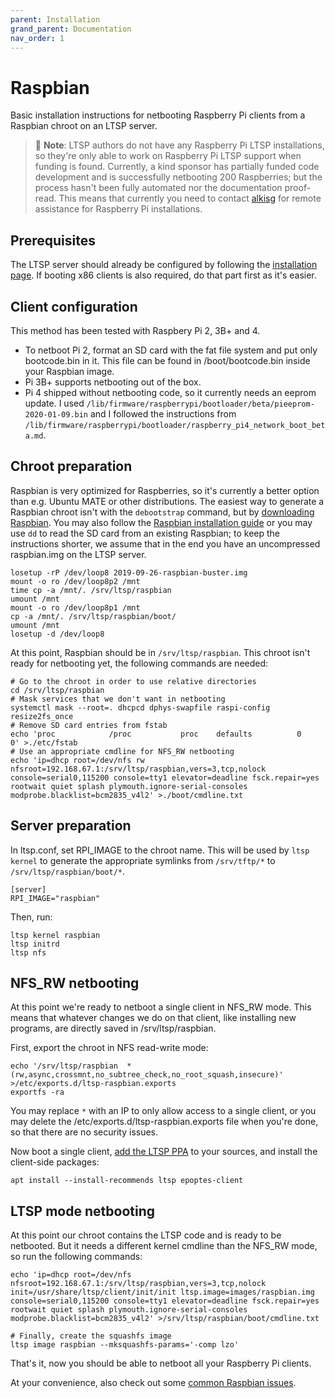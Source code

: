 ```yaml
---
parent: Installation
grand_parent: Documentation
nav_order: 1
---
```


# Raspbian

Basic installation instructions for netbooting Raspberry Pi clients from a Raspbian chroot on an LTSP server.

> 📝 **Note**: LTSP authors do not have any Raspberry Pi LTSP installations, so they're only able to work on Raspberry Pi LTSP support when funding is found. Currently, a kind sponsor has partially funded code development and is successfully netbooting 200 Raspberries; but the process hasn't been fully automated nor the documentation proof-read. This means that currently you need to contact [alkisg](https://github.com/alkisg) for remote assistance for Raspberry Pi installations.

## Prerequisites

The LTSP server should already be configured by following the [installation page](https://ltsp.org/docs/installation). If booting x86 clients is also required, do that part first as it's easier.

## Client configuration

This method has been tested with Raspbery Pi 2, 3B+ and 4.

 - To netboot Pi 2, format an SD card with the fat file system and put only bootcode.bin in it. This file can be found in /boot/bootcode.bin inside your Raspbian image.
 - Pi 3B+ supports netbooting out of the box.
 - Pi 4 shipped without netbooting code, so it currently needs an eeprom update. I used `/lib/firmware/raspberrypi/bootloader/beta/pieeprom-2020-01-09.bin` and I followed the instructions from `/lib/firmware/raspberrypi/bootloader/raspberry_pi4_network_boot_beta.md`.

## Chroot preparation

Raspbian is very optimized for Raspberries, so it's currently a better option than e.g. Ubuntu MATE or other distributions. The easiest way to generate a Raspbian chroot isn't with the `debootstrap` command, but by [downloading Raspbian](https://www.raspberrypi.org/downloads/raspbian/). You may also follow the [Raspbian installation guide](https://www.raspberrypi.org/documentation/installation/installing-images/README.md) or you may use `dd` to read the SD card from an existing Raspbian; to keep the instructions shorter, we assume that in the end you have an uncompressed raspbian.img on the LTSP server.

```shell
losetup -rP /dev/loop8 2019-09-26-raspbian-buster.img
mount -o ro /dev/loop8p2 /mnt
time cp -a /mnt/. /srv/ltsp/raspbian
umount /mnt
mount -o ro /dev/loop8p1 /mnt
cp -a /mnt/. /srv/ltsp/raspbian/boot/
umount /mnt
losetup -d /dev/loop8
```

At this point, Raspbian should be in `/srv/ltsp/raspbian`. This chroot isn't ready for netbooting yet, the following commands are needed:

```shell
# Go to the chroot in order to use relative directories
cd /srv/ltsp/raspbian
# Mask services that we don't want in netbooting
systemctl mask --root=. dhcpcd dphys-swapfile raspi-config resize2fs_once
# Remove SD card entries from fstab
echo 'proc            /proc           proc    defaults          0       0' >./etc/fstab
# Use an appropriate cmdline for NFS_RW netbooting
echo 'ip=dhcp root=/dev/nfs rw nfsroot=192.168.67.1:/srv/ltsp/raspbian,vers=3,tcp,nolock console=serial0,115200 console=tty1 elevator=deadline fsck.repair=yes rootwait quiet splash plymouth.ignore-serial-consoles modprobe.blacklist=bcm2835_v4l2' >./boot/cmdline.txt
```

## Server preparation

In ltsp.conf, set RPI_IMAGE to the chroot name. This will be used by `ltsp kernel` to generate the appropriate symlinks from `/srv/tftp/*` to `/srv/ltsp/raspbian/boot/*`.

```shell
[server]
RPI_IMAGE="raspbian"
```

Then, run:

```shell
ltsp kernel raspbian
ltsp initrd
ltsp nfs
```

## NFS_RW netbooting

At this point we're ready to netboot a single client in NFS_RW mode. This means that whatever changes we do on that client, like installing new programs, are directly saved in /srv/ltsp/raspbian.

First, export the chroot in NFS read-write mode:

```shell
echo '/srv/ltsp/raspbian  *(rw,async,crossmnt,no_subtree_check,no_root_squash,insecure)' >/etc/exports.d/ltsp-raspbian.exports
exportfs -ra
```

You may replace `*` with an IP to only allow access to a single client, or you may delete the /etc/exports.d/ltsp-raspbian.exports file when you're done, so that there are no security issues.

Now boot a single client, [add the LTSP PPA](https://ltsp.org/docs/ppa) to your sources, and install the client-side packages:

```shell
apt install --install-recommends ltsp epoptes-client
```

## LTSP mode netbooting

At this point our chroot contains the LTSP code and is ready to be netbooted. But it needs a different kernel cmdline than the NFS_RW mode, so run the following commands:

```shell
echo 'ip=dhcp root=/dev/nfs nfsroot=192.168.67.1:/srv/ltsp/raspbian,vers=3,tcp,nolock init=/usr/share/ltsp/client/init/init ltsp.image=images/raspbian.img console=serial0,115200 console=tty1 elevator=deadline fsck.repair=yes rootwait quiet splash plymouth.ignore-serial-consoles modprobe.blacklist=bcm2835_v4l2' >/srv/ltsp/raspbian/boot/cmdline.txt

# Finally, create the squashfs image
ltsp image raspbian --mksquashfs-params='-comp lzo'
```

That's it, now you should be able to netboot all your Raspberry Pi clients.

At your convenience, also check out some [common Raspbian issues](https://github.com/ltsp/community/issues/85).
